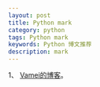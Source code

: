 ```yaml
---
layout: post
title: Python mark
category: python
tags: Python mark
keywords: Python 博文推荐
description: mark
---
```



1、 [Vamei的博客](http://www.cnblogs.com/vamei/)。